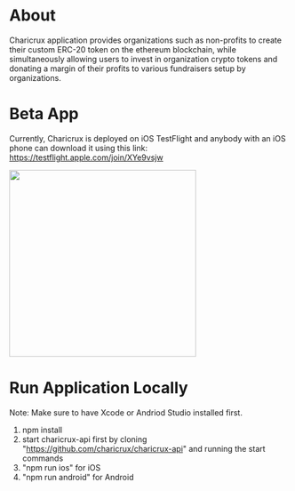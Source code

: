# About

Charicrux application provides organizations such as non-profits to create their custom ERC-20 token on the ethereum blockchain, while simultaneously allowing users to invest in organization crypto tokens and donating a margin of their profits to various fundraisers setup by organizations.

# Beta App

Currently, Charicrux is deployed on iOS TestFlight and anybody with an iOS phone can download it using this 
link: https://testflight.apple.com/join/XYe9vsjw

<img style="min-width:350px;width:35vw" src="https://res.cloudinary.com/practicaldev/image/fetch/s--hGC8ycLj--/c_limit%2Cf_auto%2Cfl_progressive%2Cq_auto%2Cw_880/https://dev-to-uploads.s3.amazonaws.com/uploads/articles/e8ps3o9p1nx6tp6fshdo.png" />

# Run Application Locally

Note: Make sure to have Xcode or Andriod Studio installed first.

1. npm install
2. start charicrux-api first by cloning "https://github.com/charicrux/charicrux-api" and running the start commands
3. "npm run ios" for iOS
4. "npm run android" for Android 
